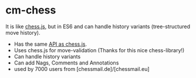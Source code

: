 # cm-chess 

It is like [chess.js](https://github.com/jhlywa/chess.js), 
but in ES6 and can handle history variants (tree-structured move history).

- Has the same [API as chess.js](https://github.com/jhlywa/chess.js/blob/master/README.md).
- Uses chess.js for move-validation (Thanks for this nice chess-library!)
- Can handle history variants
- Can add Nags, Comments and Annotations
- used by 7000 users from [chessmail.de]/[chessmail.eu]

